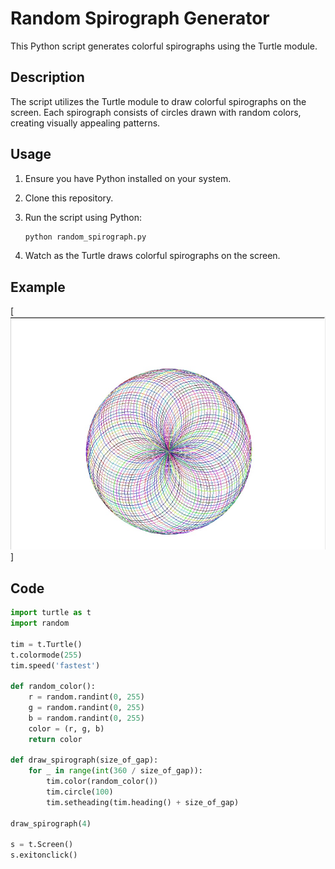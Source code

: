 # Random Spirograph Generator

This Python script generates colorful spirographs using the Turtle module.

## Description

The script utilizes the Turtle module to draw colorful spirographs on the screen. Each spirograph consists of circles drawn with random colors, creating visually appealing patterns.

## Usage

1. Ensure you have Python installed on your system.
2. Clone this repository.
3. Run the script using Python:

    ```bash
    python random_spirograph.py
    ```

4. Watch as the Turtle draws colorful spirographs on the screen.

## Example


[![Random Spirograph](https://github.com/EngAnwarAlkhteeb/Draw-spirograph/blob/main/Spirograph.png)]

## Code

```python
import turtle as t
import random

tim = t.Turtle()
t.colormode(255)
tim.speed('fastest')

def random_color():
    r = random.randint(0, 255)
    g = random.randint(0, 255)
    b = random.randint(0, 255)
    color = (r, g, b)
    return color

def draw_spirograph(size_of_gap):
    for _ in range(int(360 / size_of_gap)):
        tim.color(random_color())
        tim.circle(100)
        tim.setheading(tim.heading() + size_of_gap)

draw_spirograph(4)

s = t.Screen()
s.exitonclick()
